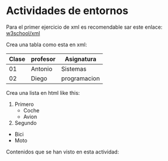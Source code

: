 # Actividades de entornos 
Para el primer ejercicio de xml es recomendable sar este enlace:
[w3school/xml](https://www.w3schools.com/xml/ "Google Search")

Crea una tabla como esta en xml:

|Clase |profesor|Asignatura    |
|--    |------- |------------  |
|01    |Antonio |Sistemas      |
|02    |Diego   |programacion  |

Crea una lista en html like this:
1. Primero
    * Coche
    * Avion
2. Segundo
* Bici
* Moto

Contenidos que se han visto en esta actividad:
